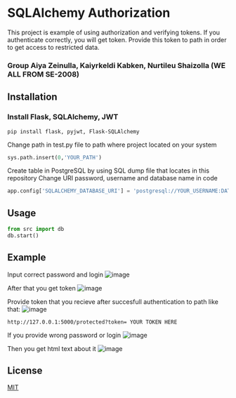 # SQLAlchemy Authorization
This project is example of using authorization and verifying tokens.
If you authenticate correctly, you will get token. Provide this token to path in order to get access to restricted data.

### Group Aiya Zeinulla, Kaiyrkeldi Kabken, Nurtileu Shaizolla (WE ALL FROM SE-2008) 
## Installation
### Install Flask, SQLAlchemy, JWT 
```
pip install flask, pyjwt, Flask-SQLAlchemy
```
Change path in test.py file to path where project located on your system

```python
sys.path.insert(0,'YOUR_PATH')

```

Create table in PostgreSQL by using SQL dump file that locates in this repository
Change URI password, username and database name in code
```python
app.config['SQLALCHEMY_DATABASE_URI'] = 'postgresql://YOUR_USERNAME:DATABSE_PASSWORD@localhost/DATABASE_NAME'
```
## Usage
```python
from src import db
db.start()
```
## Example
Input correct password and login
![image](https://user-images.githubusercontent.com/82699886/138740304-90c66916-276e-4003-a197-508780e85892.png)

After that you get token
![image](https://user-images.githubusercontent.com/82699886/138740143-52c0947c-4b60-4d53-9c35-015a1b9d22a7.png)

Provide token that you recieve after succesfull authentication to path like that: 
![image](https://user-images.githubusercontent.com/82699886/138740113-4bf35bf2-06ad-4bab-9d46-017a75cb9bc1.png)
```
http://127.0.0.1:5000/protected?token= YOUR TOKEN HERE
```
    
    
    
    
If you provide wrong password or login
![image](https://user-images.githubusercontent.com/82699886/138740591-7f08ef0d-7aee-4936-b983-d8d5c306c65b.png)

Then you get html text about it
![image](https://user-images.githubusercontent.com/82699886/138740631-32c662c6-4679-470d-b502-16b6e410c7b2.png)


## License

[MIT](https://choosealicense.com/licenses/mit/)
